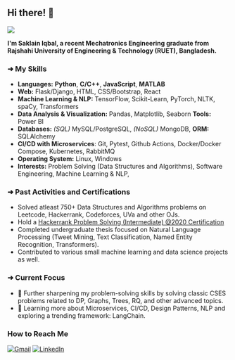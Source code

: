 ## Hi there! 👋
![](https://komarev.com/ghpvc/?username=echoSTROMLOS&style=flat-square)

**I'm Saklain Iqbal, a recent Mechatronics Engineering graduate from Rajshahi University of Engineering & Technology (RUET), Bangladesh.**

### ➜ My Skills
- **Languages:** **Python**, **C/C++**, **JavaScript**, **MATLAB**
- **Web:** Flask/Django, HTML, CSS/Bootstrap, React
- **Machine Learning & NLP:** TensorFlow, Scikit-Learn, PyTorch, NLTK, spaCy, Transformers
- **Data Analysis & Visualization:** Pandas, Matplotlib, Seaborn **Tools:** Power BI
- **Databases:** *(SQL)* MySQL/PostgreSQL, *(NoSQL)* MongoDB, **ORM:** SQLAlchemy
- **CI/CD with Microservices**: Git, Pytest, Github Actions, Docker/Docker Compose, Kubernetes, RabbitMQ
- **Operating System:** Linux, Windows
- **Interests:** Problem Solving (Data Structures and Algorithms), Software Engineering, Machine Learning & NLP, 

### ➜ Past Activities and Certifications
- Solved atleast 750+ Data Structures and Algorithms problems on Leetcode, Hackerrank, Codeforces, UVa and other OJs.
- Hold a [Hackerrank Problem Solving (Intermediate) @2020 Certification](https://www.hackerrank.com/certificates/df86a3b17cf9)
- Completed undergraduate thesis focused on Natural Language Processing (Tweet Mining, Text Classification, Named Entity Recognition, Transformers).
- Contributed to various small machine learning and data science projects as well.

### ➜ Current Focus 
- 🔭 Further sharpening my problem-solving skills by solving classic CSES problems related to DP, Graphs, Trees, RQ, and other advanced topics.
- 🌱 Learning more about Microservices, CI/CD, Design Patterns, NLP and exploring a trending framework: LangChain.

### How to Reach Me 
 [![Gmail](https://img.shields.io/badge/Gmail-D14836?style=for-the-badge&logo=gmail&logoColor=white)](mailto:saklain.sourav@gmail.com ) [![LinkedIn](https://img.shields.io/badge/LinkedIn-0077B5?style=for-the-badge&logo=linkedin&logoColor=white)](https://www.linkedin.com/in/echo-saklain) 
